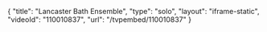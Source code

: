 {
    "title": "Lancaster Bath Ensemble",
    "type": "solo",
    "layout": "iframe-static",
    "videoId": "110010837",
    "url": "\/tvpembed\/110010837"
}